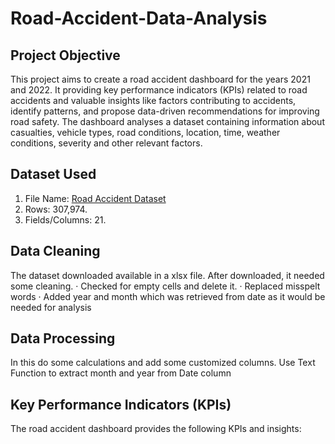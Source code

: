 # Road-Accident-Data-Analysis

## Project Objective
This project aims to create a road accident dashboard for the years 2021 and 2022. It providing key performance indicators (KPIs) related to road accidents and valuable insights like factors contributing to accidents, identify patterns, and propose data-driven recommendations for improving road safety. The dashboard analyses a dataset containing information about casualties, vehicle types, road conditions, location, time, weather conditions, severity and other relevant factors.
## Dataset Used
1.	File Name: <a href="https://github.com/preetibyte/Road-Accident-Data-Analysis/blob/main/Road%20Accident%20Data.xlsx">Road Accident Dataset</a>
2.	Rows: 307,974.
3.	Fields/Columns: 21.
## Data Cleaning
The dataset downloaded available in a xlsx file. After downloaded, it needed some cleaning.
· Checked for empty cells and delete it.
· Replaced misspelt words
· Added year and month which was retrieved from date as it would be needed for analysis
## Data Processing
In this do some calculations and add some customized columns. Use Text Function to extract month and year from Date column
## Key Performance Indicators (KPIs)
The road accident dashboard provides the following KPIs and insights:

